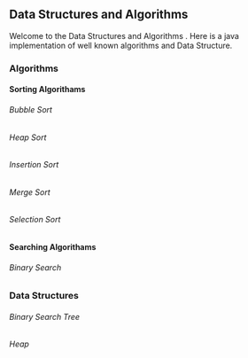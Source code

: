 ## Data Structures and Algorithms

Welcome to the Data Structures and Algorithms . Here is a java implementation of well known algorithms and Data Structure.

### Algorithms

#### Sorting Algorithams
###### Bubble Sort
###### Heap Sort
###### Insertion Sort
###### Merge Sort
###### Selection Sort

#### Searching Algorithams
###### Binary Search

### Data Structures

###### Binary Search Tree
###### Heap
